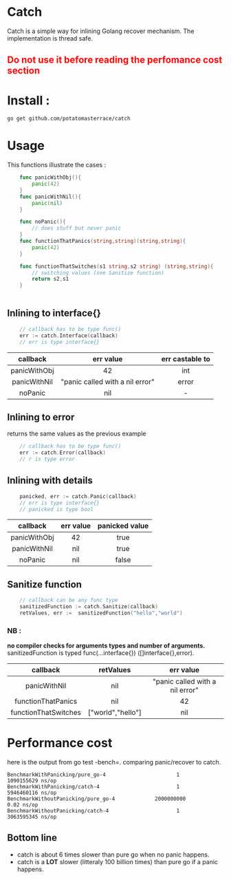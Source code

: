 # Catch 
Catch is a simple way for inlining Golang recover mechanism.
The implementation is thread safe.
<h2 style="color:red"> Do not use it before reading the perfomance cost section</h2>

# Install :
    go get github.com/potatomasterrace/catch
# Usage
This functions illustrate the cases : 
```Go
    func panicWithObj(){
        panic(42)
    }
    func panicWithNil(){
        panic(nil)
    }

    func noPanic(){
        // does stuff but never panic
    }
    func functionThatPanics(string,string)(string,string){
        panic(42)
    }

    func functionThatSwitches(s1 string,s2 string) (string,string){
        // switching values (see Sanitize function)
        return s2,s1
    }
    
```
## Inlining to interface{}
``` Go
    // callback has to be type func()
    err := catch.Interface(callback)
    // err is type interface{}
```
|    callback      |            err    value         | err castable to |
|:----------------:|:-------------------------------:|:---------------:|
|   panicWithObj   |                42               |       int       |
|   panicWithNil   | "panic called with a nil error" |      error      |
|      noPanic     |               nil               |        -        |

## Inlining to error
returns the same values as the previous example
``` Go
    // callback has to be type func()
    err := catch.Error(callback)
    // r is type error
```
## Inlining with details
``` Go
    panicked, err := catch.Panic(callback)
    // err is type interface{}
    // panicked is type bool 
```
|    callback      |            err    value         | panicked value  |
|:----------------:|:-------------------------------:|:---------------:|
|   panicWithObj   |                42               |      true       |
|   panicWithNil   |               nil               |      true       |
|      noPanic     |               nil               |      false      |
## Sanitize function
```Go
    // callback can be any func type
    sanitizedFunction := catch.Sanitize(callback)
    retValues, err :=  sanitizedFunction("hello","world")
```
### NB :
**no compiler checks for arguments types and number of arguments.**
sanitizedFunction is typed func(...interface{}) ([]interface{},error).


|    callback            |            retValues            |            err value            |
|:----------------------:|:-------------------------------:|:-------------------------------:|
|   panicWithNil         |               nil               | "panic called with a nil error" |
|   functionThatPanics   |               nil               |              42                 |
|   functionThatSwitches |        ["world","hello"]        |             nil                 |

# Performance cost 
here is the output from go test -bench=. comparing panic/recover to catch.

    BenchmarkWithPanicking/pure_go-4                       1        1090155629 ns/op
    BenchmarkWithPanicking/catch-4                         1        5946460116 ns/op
    BenchmarkWithoutPanicking/pure_go-4             2000000000               0.02 ns/op
    BenchmarkWithoutPanicking/catch-4                      1        3063595345 ns/op
## Bottom line
* catch is about 6 times slower than pure go when no panic happens.
* catch is a **LOT**  slower (litteraly 100 billion times) than pure go if a panic happens.